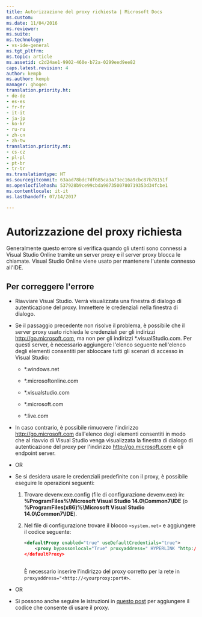 ```yaml
---
title: Autorizzazione del proxy richiesta | Microsoft Docs
ms.custom: 
ms.date: 11/04/2016
ms.reviewer: 
ms.suite: 
ms.technology:
- vs-ide-general
ms.tgt_pltfrm: 
ms.topic: article
ms.assetid: c2d24ae1-9902-460e-b72a-0299eed9ee82
caps.latest.revision: 4
author: kempb
ms.author: kempb
manager: ghogen
translation.priority.ht:
- de-de
- es-es
- fr-fr
- it-it
- ja-jp
- ko-kr
- ru-ru
- zh-cn
- zh-tw
translation.priority.mt:
- cs-cz
- pl-pl
- pt-br
- tr-tr
ms.translationtype: HT
ms.sourcegitcommit: 63aad78bdc7df685ca3a73ec16a9cbc87b78151f
ms.openlocfilehash: 537928b9ce99cbda9873500780719353d34fcbe1
ms.contentlocale: it-it
ms.lasthandoff: 07/14/2017

---
```

# <a name="proxy-authorization-required"></a>Autorizzazione del proxy richiesta
Generalmente questo errore si verifica quando gli utenti sono connessi a Visual Studio Online tramite un server proxy e il server proxy blocca le chiamate. Visual Studio Online viene usato per mantenere l'utente connesso all'IDE.  
  
## <a name="to-correct-this-error"></a>Per correggere l'errore  
  
-   Riavviare Visual Studio. Verrà visualizzata una finestra di dialogo di autenticazione del proxy. Immettere le credenziali nella finestra di dialogo.  
  
-   Se il passaggio precedente non risolve il problema, è possibile che il server proxy usato richieda le credenziali per gli indirizzi http://go.microsoft.com, ma non per gli indirizzi *.visualStudio.com. Per questi server, è necessario aggiungere l'elenco seguente nell'elenco degli elementi consentiti per sbloccare tutti gli scenari di accesso in Visual Studio:  
  
    -   *.windows.net  
  
    -   *.microsoftonline.com  
  
    -   *.visualstudio.com  
  
    -   *.microsoft.com  
  
    -   *.live.com  
  
-   In caso contrario, è possibile rimuovere l'indirizzo http://go.microsoft.com dall'elenco degli elementi consentiti in modo che al riavvio di Visual Studio venga visualizzata la finestra di dialogo di autenticazione del proxy per l'indirizzo http://go.microsoft.com e gli endpoint server.  
  
-   OR  
  
-   Se si desidera usare le credenziali predefinite con il proxy, è possibile eseguire le operazioni seguenti:  
  
    1.  Trovare devenv.exe.config (file di configurazione devenv.exe) in: **%ProgramFiles%\Microsoft Visual Studio 14.0\Common7\IDE** (o **%ProgramFiles(x86)%\Microsoft Visual Studio 14.0\Common7\IDE**).  
  
    2.  Nel file di configurazione trovare il blocco `<system.net>` e aggiungere il codice seguente:  
  
        ```xml  
        <defaultProxy enabled="true" useDefaultCredentials="true">  
            <proxy bypassonlocal="True" proxyaddress=" HYPERLINK "http://<yourproxy:port#" http://<yourproxy:port#>"/>  
        </defaultProxy>  
  
        ```  
  
         È necessario inserire l'indirizzo del proxy corretto per la rete in `proxyaddress="<http://<yourproxy:port#>`.  
  
-   OR  
  
-   Si possono anche seguire le istruzioni in [questo post](http://blogs.msdn.com/b/rido/archive/2010/05/06/how-to-connect-to-tfs-through-authenticated-web-proxy.aspx) per aggiungere il codice che consente di usare il proxy.

